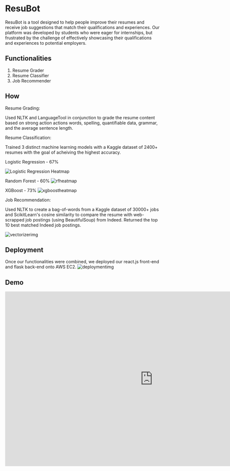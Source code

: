 
# ResuBot 

ResuBot is a tool designed to help people improve their resumes and receive job suggestions that match their qualifications and experiences. Our platform was developed by students who were eager for internships, but frustrated by the challenge of effectively showcasing their qualifications and experiences to potential employers.




## Functionalities

1. Resume Grader
2. Resume Classifier
3. Job Recommender


## How

Resume Grading:

Used NLTK and LanguageTool in conjunction to grade the resume content based on strong action actions words, spelling, quantifiable data, grammar, and the average sentence length. 


Resume Classification:

Trained 3 distinct machine learning models with a Kaggle dataset of 2400+ resumes with the goal of acheiving the highest accuracy. 

Logistic Regression - 67%

<img src='https://imgur.com/a/ahVzaHC' title='Logistic Regression Heatmap' width='' alt='Logistic Regression Heatmap' />

Random Forest - 60%
![rfheatmap](https://imgur.com/BQ5dzcb)

XGBoost - 73%
![xgboostheatmap](https://imgur.com/a/zOwJLP9)


Job Recommendation:

Used NLTK to create a bag-of-words from a Kaggle dataset of 30000+ jobs and ScikitLearn's cosine similarity to compare the resume with web-scrapped job postings (using BeautifulSoup) from Indeed. Returned the top 10 best matched Indeed job postings. 

![vectorizerimg](https://imgur.com/a/h0XG8E8)







## Deployment

Once our functionalities were combined, we deployed our react.js front-end and flask back-end onto AWS EC2. 
![deploymentimg](https://imgur.com/a/jCPiVcC)
## Demo

<iframe src="https://docs.google.com/presentation/d/e/2PACX-1vSnY9GgOxlTkMaSDGUMpw4ki9xTylrgC3MnC3y2XFjNrwXfrnUKu-Y7gGzh2S3DUsCy-VBleB2CJWwW/embed?start=true&loop=false&delayms=3000" frameborder="0" width="960" height="569" allowfullscreen="true" mozallowfullscreen="true" webkitallowfullscreen="true"></iframe>

